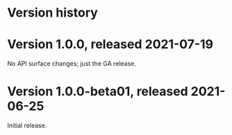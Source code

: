# Version history

# Version 1.0.0, released 2021-07-19

No API surface changes; just the GA release.

# Version 1.0.0-beta01, released 2021-06-25

Initial release.
